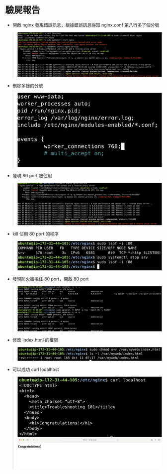 # 驗屍報告
- 開啟 nginx 發現錯誤訊息，根據錯誤訊息得知 nginx.conf 第八行多了個分號
> ![](assets/img/1.png)
- 刪除多餘的分號
> ![](assets/img/2.png)
- 發現 80 port 被佔用
> ![](assets/img/3.png)
- kill 佔用 80 port 的程序
> ![](assets/img/4.png)
- 發現防火牆擋住 80 port，開啟 80 port
> ![](assets/img/5.png)
- 修改 index.html 的權限
> ![](assets/img/6.png)
- 可以成功 curl localhost
> ![](assets/img/7.png)
> ![](assets/img/8.png)